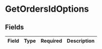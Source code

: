 # GetOrdersIdOptions


## Fields

| Field       | Type        | Required    | Description |
| ----------- | ----------- | ----------- | ----------- |